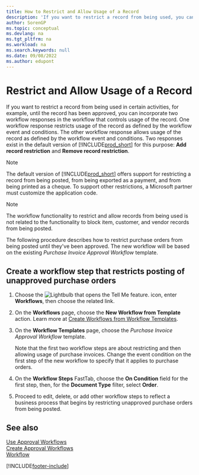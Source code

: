 ```yaml
---
title: How to Restrict and Allow Usage of a Record
description: 'If you want to restrict a record from being used, you can incorporate two workflow responses in a workflow that controls the usage of the record.'
author: SorenGP
ms.topic: conceptual
ms.devlang: na
ms.tgt_pltfrm: na
ms.workload: na
ms.search.keywords: null
ms.date: 09/08/2022
ms.author: edupont
---
```

# <a name="restrict-and-allow-usage-of-a-record"></a><a name="restrict-and-allow-usage-of-a-record"></a>Restrict and Allow Usage of a Record

If you want to restrict a record from being used in certain activities, for example, until the record has been approved, you can incorporate two workflow responses in the workflow that controls usage of the record. One workflow response restricts usage of the record as defined by the workflow event and conditions. The other workflow response allows usage of the record as defined by the workflow event and conditions. Two responses exist in the default version of [!INCLUDE[prod_short](includes/prod_short.md)] for this purpose: **Add record restriction** and **Remove record restriction**.

> [!NOTE]  
> The default version of [!INCLUDE[prod_short](includes/prod_short.md)] offers support for restricting a record from being posted, from being exported as a payment, and from being printed as a cheque. To support other restrictions, a Microsoft partner must customize the application code.  

> [!NOTE]  
> The workflow functionality to restrict and allow records from being used is not related to the functionality to block item, customer, and vendor records from being posted.

The following procedure describes how to restrict purchase orders from being posted until they've been approved. The new workflow will be based on the existing *Purchase Invoice Approval Workflow* template.  

## <a name="create-a-workflow-step-that-restricts-posting-of-unapproved-purchase-orders"></a><a name="create-a-workflow-step-that-restricts-posting-of-unapproved-purchase-orders"></a>Create a workflow step that restricts posting of unapproved purchase orders

1. Choose the ![Lightbulb that opens the Tell Me feature.](media/ui-search/search_small.png "Tell me what you want to do") icon, enter **Workflows**, then choose the related link.  
2. On the **Workflows** page, choose the **New Workflow from Template** action. Learn more at [Create Workflows from Workflow Templates](across-how-to-create-workflows-from-workflow-templates.md).
3. On the **Workflow Templates** page, choose the *Purchase Invoice Approval Workflow* template.  

   Note that the first two workflow steps are about restricting and then allowing usage of purchase invoices. Change the event condition on the first step of the new workflow to specify that it applies to purchase orders.  
4. On the **Workflow Steps** FastTab, choose the **On Condition** field for the first step, then, for the **Document Type** filter, select **Order**.  
5. Proceed to edit, delete, or add other workflow steps to reflect a business process that begins by restricting unapproved purchase orders from being posted.  

## <a name="see-also"></a><a name="see-also"></a>See also

[Use Approval Workflows](across-use-workflows.md)  
[Create Approval Workflows](across-how-to-create-workflows.md)  
[Workflow](across-workflow.md)  

[!INCLUDE[footer-include](includes/footer-banner.md)]
